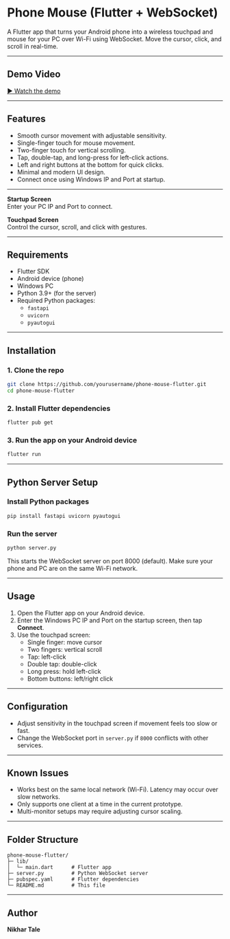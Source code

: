 # Phone Mouse (Flutter + WebSocket)

A Flutter app that turns your Android phone into a wireless touchpad and mouse for your PC over Wi-Fi using WebSocket. Move the cursor, click, and scroll in real-time.  

---

## Demo Video

[▶️ Watch the demo](demo/demo.mp4)

---

## Features

- Smooth cursor movement with adjustable sensitivity.
- Single-finger touch for mouse movement.
- Two-finger touch for vertical scrolling.
- Tap, double-tap, and long-press for left-click actions.
- Left and right buttons at the bottom for quick clicks.
- Minimal and modern UI design.
- Connect once using Windows IP and Port at startup.

---


**Startup Screen**  
Enter your PC IP and Port to connect.

**Touchpad Screen**  
Control the cursor, scroll, and click with gestures.

---

## Requirements

- Flutter SDK 
- Android device (phone)
- Windows PC
- Python 3.9+ (for the server)
- Required Python packages:
  - `fastapi`
  - `uvicorn`
  - `pyautogui`

---

## Installation

### 1. Clone the repo
```bash
git clone https://github.com/yourusername/phone-mouse-flutter.git
cd phone-mouse-flutter
```

### 2. Install Flutter dependencies
```bash
flutter pub get
```

### 3. Run the app on your Android device
```bash
flutter run
```

---

## Python Server Setup

### Install Python packages
```bash
pip install fastapi uvicorn pyautogui
```

### Run the server
```bash
python server.py
```

This starts the WebSocket server on port 8000 (default). Make sure your phone and PC are on the same Wi-Fi network.

---

## Usage

1. Open the Flutter app on your Android device.  
2. Enter the Windows PC IP and Port on the startup screen, then tap **Connect**.  
3. Use the touchpad screen:
   - Single finger: move cursor  
   - Two fingers: vertical scroll  
   - Tap: left-click  
   - Double tap: double-click  
   - Long press: hold left-click  
   - Bottom buttons: left/right click  

---

## Configuration

- Adjust sensitivity in the touchpad screen if movement feels too slow or fast.  
- Change the WebSocket port in `server.py` if `8000` conflicts with other services.  

---

## Known Issues

- Works best on the same local network (Wi-Fi). Latency may occur over slow networks.  
- Only supports one client at a time in the current prototype.  
- Multi-monitor setups may require adjusting cursor scaling.  

---

## Folder Structure
```
phone-mouse-flutter/
├─ lib/
│  └─ main.dart      # Flutter app
├─ server.py         # Python WebSocket server
├─ pubspec.yaml      # Flutter dependencies
└─ README.md         # This file
```

---

## Author

**Nikhar Tale**
